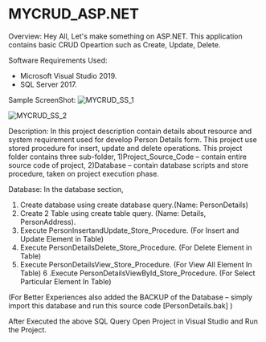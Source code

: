 # MYCRUD_ASP.NET
Overview:
Hey All, Let's make something on ASP.NET. This application contains basic CRUD Opeartion such as Create, Update, Delete. 

Software Requirements Used:
* Microsoft Visual Studio 2019.
* SQL Server 2017. 

Sample ScreenShot:
![MYCRUD_SS_1](https://user-images.githubusercontent.com/75483601/111199254-706b8900-85e6-11eb-9ebd-f3cab657aa0a.JPG)

![MYCRUD_SS_2](https://user-images.githubusercontent.com/75483601/111199358-8aa56700-85e6-11eb-8b65-b8b3a11f08f6.JPG)

Description:
In this project description contain details about resource and system requirement used for develop Person Details form. This project use stored procedure for insert, update and delete operations. This project folder contains three sub-folder, 1)Project_Source_Code – contain entire source code of project, 2)Database – contain database scripts and store procedure, 
taken on project execution phase. 

Database:
In the database section,
1. Create database using create database query.(Name: PersonDetails)
2. Create 2 Table using create table query. (Name: Details, PersonAddress).
3. Execute PersonInsertandUpdate_Store_Procedure. (For Insert and Update Element in Table)
4. Execute PersonDetailsDelete_Store_Procedure. (For Delete Element in Table)
5. Execute PersonDetailsView_Store_Procedure. (For View All Element In Table)
6 .Execute PersonDetailsViewById_Store_Procedure. (For Select Particular Element In Table)

(For Better Experiences also added the BACKUP of the Database – simply import this database and run this source code [PersonDetails.bak] )

After Executed the above SQL Query Open Project in Visual Studio and Run the Project.
